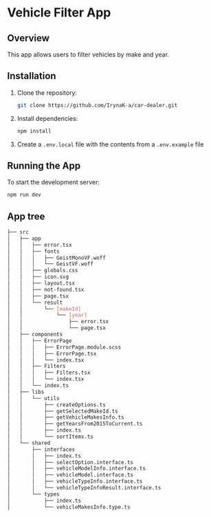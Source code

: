 # Vehicle Filter App

## Overview
This app allows users to filter vehicles by make and year.

## Installation
1. Clone the repository:
    ```bash
    git clone https://github.com/IrynaK-a/car-dealer.git
    ```
2. Install dependencies:
    ```bash
    npm install
    ```
3. Create a `.env.local` file with the contents from a `.env.example` file

## Running the App
To start the development server:
```bash
npm run dev
```

## App tree
```bash
├── src
│   ├── app
│   │   ├── error.tsx
│   │   ├── fonts
│   │   │   ├── GeistMonoVF.woff
│   │   │   └── GeistVF.woff
│   │   ├── globals.css
│   │   ├── icon.svg
│   │   ├── layout.tsx
│   │   ├── not-found.tsx
│   │   ├── page.tsx
│   │   └── result
│   │       └── [makeId]
│   │           └── [year]
│   │               ├── error.tsx
│   │               └── page.tsx
│   ├── components
│   │   ├── ErrorPage
│   │   │   ├── ErrorPage.module.scss
│   │   │   ├── ErrorPage.tsx
│   │   │   └── index.tsx
│   │   ├── Filters
│   │   │   ├── Filters.tsx
│   │   │   └── index.tsx
│   │   └── index.ts
│   ├── libs
│   │   └── utils
│   │       ├── createOptions.ts
│   │       ├── getSelectedMakeId.ts
│   │       ├── getVehicleMakesInfo.ts
│   │       ├── getYearsFrom2015ToCurrent.ts
│   │       ├── index.ts
│   │       └── sortItems.ts
│   └── shared
│       ├── interfaces
│       │   ├── index.ts
│       │   ├── selectOption.interface.ts
│       │   ├── vehicleModelInfo.interface.ts
│       │   ├── vehicleModel.interface.ts
│       │   ├── vehicleTypeInfo.interface.ts
│       │   └── vehicleTypeInfoResult.interface.ts
│       └── types
│           ├── index.ts
│           └── vehicleMakesInfo.type.ts
```
